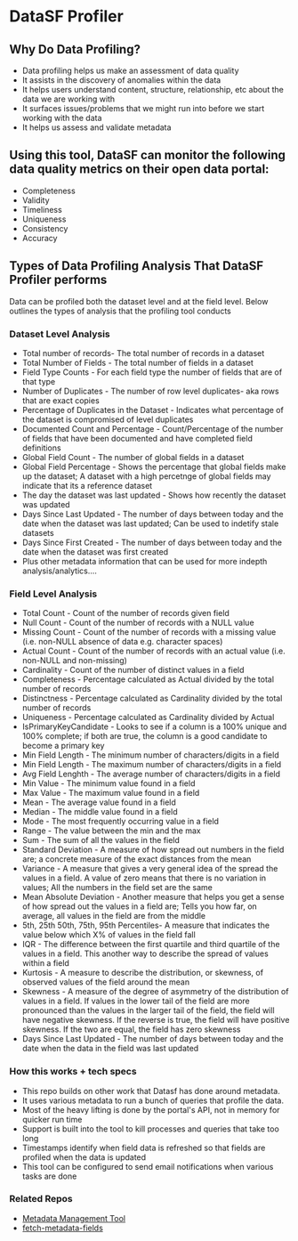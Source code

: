 # DataSF Profiler

## Why Do Data Profiling?
* Data profiling helps us make an assessment of data quality
* It assists in the discovery of anomalies within the data
* It helps users understand content, structure, relationship, etc about the data we are working with
* It surfaces issues/problems that we might run into before we start working with the data
* It helps us assess and validate metadata

## Using this tool, DataSF can monitor the following data quality metrics on their open data portal:
* Completeness
* Validity
* Timeliness
* Uniqueness
* Consistency
* Accuracy

## Types of Data Profiling Analysis That DataSF Profiler performs
Data can be profiled both the dataset level and at the field level. Below outlines the types of analysis that the profiling tool conducts

### Dataset Level Analysis
* Total number of records- The total number of records in a dataset
* Total Number of Fields - The total number of fields in a dataset
* Field Type Counts -  For each field type the number of fields that are of that type
* Number of Duplicates - The number of row level duplicates- aka rows that are exact copies
* Percentage of Duplicates in the Dataset - Indicates what percentage of the dataset is compromised of level duplicates
* Documented Count and Percentage - Count/Percentage of the number of fields that have been documented and have completed field definitions
* Global Field Count - The number of global fields in a dataset
* Global Field Percentage - Shows the percentage that global fields make up the dataset; A dataset with a high percetnge of global fields may indicate that its a reference dataset
* The day the dataset was last updated - Shows how recently the dataset was updated
* Days Since Last Updated - The number of days between today and the date when the dataset was last updated; Can be used to indetify stale datasets
* Days Since First Created - The number of days between today and the date when the dataset was first created
* Plus other metadata information that can be used for more indepth analysis/analytics....


### Field Level Analysis
* Total Count - Count of the number of records given field
* Null Count - Count of the number of records with a NULL value
* Missing Count - Count of the number of records with a missing value (i.e. non-NULL absence of data e.g. character spaces)
* Actual Count - Count of the number of records with an actual value (i.e. non-NULL and non-missing)
* Cardinality - Count of the number of distinct values in a field
* Completeness - Percentage calculated as Actual divided by the total number of records
* Distinctness - Percentage calculated as Cardinality divided by the total number of records
* Uniqueness - Percentage calculated as Cardinality divided by Actual
* IsPrimaryKeyCandidate - Looks to see if a column is a 100% unique and 100% complete; if both are true, the column is a good candidate to become a primary key
* Min Field Length - The minimum number of characters/digits in a field
* Min Field Length - The maximum number of characters/digits in a field
* Avg Field Lenghth - The average number of characters/digits in a field
* Min Value - The minimum value found in a field
* Max Value - The maximum value found in a field
* Mean - The average value found in a field
* Median - The middle value found in a field
* Mode - The most frequently occurring value in a field
* Range - The value between the min and the max
* Sum - The sum of all the values in the field
* Standard Deviation - A measure of how spread out numbers in the field are; a concrete measure of the exact distances from the mean
* Variance - A measure that gives a very general idea of the spread the values in a field. A value of zero means that there is no variation in values; All the numbers in the field set are the same
* Mean Absolute Deviation - Another measure that helps you get a sense of how spread out the values in a field are; Tells you how far, on average, all values in the field are from the middle
* 5th, 25th 50th, 75th, 95th Percentiles- A measure that indicates the value below which X% of values in the field fall
* IQR - The difference between the first quartile and third quartile of the values in a field. This another way to describe the spread of values within a field
* Kurtosis - A measure to describe the distribution, or skewness, of observed values of the field around the mean
* Skewness - A measure of the degree of asymmetry of the distribution of values in a field. If values in the lower tail of the field are more pronounced than the values in the larger tail of the field, the field will have negative skewness. If the reverse is true, the field will have positive skewness. If the two are equal, the field has zero skewness
* Days Since Last Updated - The number of days between today and the date when the data in the field was last updated

### How this works + tech specs
* This repo builds on other work that Datasf has done around metadata.
* It uses various metadata to run a bunch of queries that profile the data.
* Most of the heavy lifting is done by the portal's API, not in memory for quicker run time
* Support is built into the tool to kill processes and queries that take too long
* Timestamps identify when field data is refreshed so that fields are profiled when the data is updated
* This tool can be configured to send email notifications when various tasks are done

### Related Repos
* [Metadata Management Tool ](https://github.com/DataSF/metadata-mgmt-tool)
* [fetch-metadata-fields](https://github.com/DataSF/fetch-metadata-fields)
